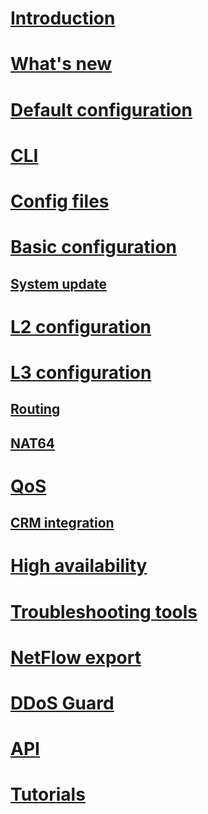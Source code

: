 # [Introduction](index.md)
# [What's new](news.md)
# [Default configuration](default-config.md)
# [CLI](cli/netc-cli.md)
# [Config files](system/system-config.md)
# [Basic configuration](system/basics.md)
## [System update](system/system-update.md)
# [L2 configuration](l2/l2-config.md)
# [L3 configuration](l3/l3-basics.md)
## [Routing](l3/l3-advanced.md)
## [NAT64](l3/l3-nat64.md)
# [QoS](qos/traffic-shaping.md)
## [CRM integration](qos/sync-manager.md)
# [High availability](ha/vrrp.md)
# [Troubleshooting tools](tools/tshoot.md)
# [NetFlow export](netflow/netflow.md)
# [DDoS Guard](ddos/ddos-guard.md)
# [API](api/api.md)
# [Tutorials](~/tutorials/index.md)
